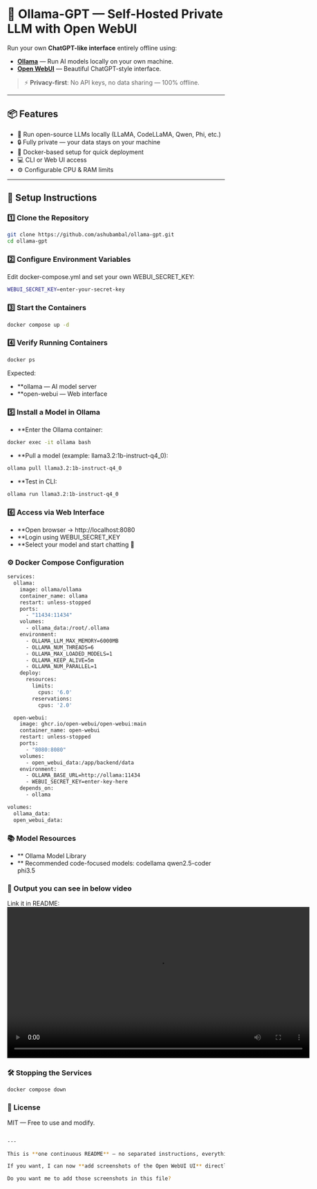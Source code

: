 # 🧠 Ollama-GPT — Self-Hosted Private LLM with Open WebUI

Run your own **ChatGPT-like interface** entirely offline using:
- **[Ollama](https://ollama.com/)** — Run AI models locally on your own machine.
- **[Open WebUI](https://github.com/open-webui/open-webui)** — Beautiful ChatGPT-style interface.

> ⚡ **Privacy-first**: No API keys, no data sharing — 100% offline.

---

## 📦 Features
- 🚀 Run open-source LLMs locally (LLaMA, CodeLLaMA, Qwen, Phi, etc.)
- 🔒 Fully private — your data stays on your machine
- 🐳 Docker-based setup for quick deployment
- 💻 CLI or Web UI access
- ⚙ Configurable CPU & RAM limits

---

## 🚀 Setup Instructions

### 1️⃣ Clone the Repository
```bash
git clone https://github.com/ashubambal/ollama-gpt.git
cd ollama-gpt
```

### 2️⃣ Configure Environment Variables
Edit docker-compose.yml and set your own WEBUI_SECRET_KEY:
```bash
WEBUI_SECRET_KEY=enter-your-secret-key
```

### 3️⃣ Start the Containers
```bash
docker compose up -d
```

### 4️⃣ Verify Running Containers
```bash
docker ps
```
Expected:

- **ollama — AI model server
- **open-webui — Web interface


### 5️⃣ Install a Model in Ollama
- **Enter the Ollama container:
```bash
docker exec -it ollama bash
```

- **Pull a model (example: llama3.2:1b-instruct-q4_0):
```bash
ollama pull llama3.2:1b-instruct-q4_0
```

- **Test in CLI:
```bash
ollama run llama3.2:1b-instruct-q4_0
```

### 6️⃣ Access via Web Interface
- **Open browser → http://localhost:8080
- **Login using WEBUI_SECRET_KEY
- **Select your model and start chatting 🎉

### ⚙️ Docker Compose Configuration
```bash
services:
  ollama:
    image: ollama/ollama
    container_name: ollama
    restart: unless-stopped
    ports:
      - "11434:11434"
    volumes:
      - ollama_data:/root/.ollama
    environment:
      - OLLAMA_LLM_MAX_MEMORY=6000MB
      - OLLAMA_NUM_THREADS=6
      - OLLAMA_MAX_LOADED_MODELS=1
      - OLLAMA_KEEP_ALIVE=5m
      - OLLAMA_NUM_PARALLEL=1
    deploy:
      resources:
        limits:
          cpus: '6.0'
        reservations:
          cpus: '2.0'

  open-webui:
    image: ghcr.io/open-webui/open-webui:main
    container_name: open-webui
    restart: unless-stopped
    ports:
      - "8080:8080"
    volumes:
      - open_webui_data:/app/backend/data
    environment:
      - OLLAMA_BASE_URL=http://ollama:11434
      - WEBUI_SECRET_KEY=enter-key-here
    depends_on:
      - ollama

volumes:
  ollama_data:
  open_webui_data:
```

### 📚 Model Resources
- ** Ollama Model Library
- ** Recommended code-focused models:
codellama
qwen2.5-coder
phi3.5

### 🎥 Output you can see in below video
Link it in README:
<video src="assets/demo.mp4" controls width="700"></video>


### 🛠 Stopping the Services
```bash
docker compose down
```

### 📄 License
MIT — Free to use and modify.
```bash

---

This is **one continuous README** — no separated instructions, everything from install to demo is inside.  

If you want, I can now **add screenshots of the Open WebUI UI** directly into this same README so that new users see exactly what they’ll get before running it.  

Do you want me to add those screenshots in this file?

```

